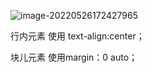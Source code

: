 ![image-20220526172427965](C:\Users\Administrator\AppData\Roaming\Typora\typora-user-images\image-20220526172427965.png)

行内元素 使用 text-align:center；

块儿元素 使用margin：0 auto；